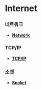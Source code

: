 # Internet

### 네트워크

- __[Network](https://github.com/honghyunin/TIL/blob/main/web/Network/network.md)__


### TCP/IP

- __[TCP/IP](https://github.com/honghyunin/TIL/blob/main/web/Internet/TCP&IP/TCP&IP.md)__


### 소켓

- __[Socket](https://github.com/honghyunin/TIL/blob/main/web/Internet/WebSocket/WebSocket.md)__

